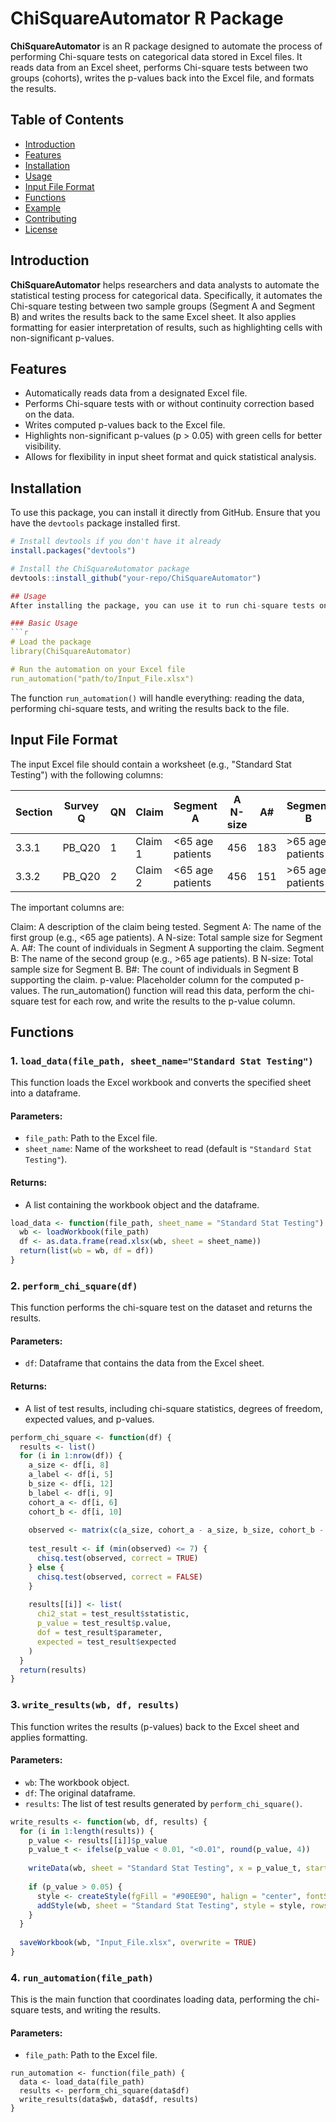 # ChiSquareAutomator R Package

**ChiSquareAutomator** is an R package designed to automate the process of performing Chi-square tests on categorical data stored in Excel files. It reads data from an Excel sheet, performs Chi-square tests between two groups (cohorts), writes the p-values back into the Excel file, and formats the results.

## Table of Contents
- [Introduction](#introduction)
- [Features](#features)
- [Installation](#installation)
- [Usage](#usage)
- [Input File Format](#input-file-format)
- [Functions](#functions)
- [Example](#example)
- [Contributing](#contributing)
- [License](#license)

## Introduction

**ChiSquareAutomator** helps researchers and data analysts to automate the statistical testing process for categorical data. Specifically, it automates the Chi-square testing between two sample groups (Segment A and Segment B) and writes the results back to the same Excel sheet. It also applies formatting for easier interpretation of results, such as highlighting cells with non-significant p-values.

## Features

- Automatically reads data from a designated Excel file.
- Performs Chi-square tests with or without continuity correction based on the data.
- Writes computed p-values back to the Excel file.
- Highlights non-significant p-values (p > 0.05) with green cells for better visibility.
- Allows for flexibility in input sheet format and quick statistical analysis.

## Installation

To use this package, you can install it directly from GitHub. Ensure that you have the `devtools` package installed first.

```r
# Install devtools if you don't have it already
install.packages("devtools")

# Install the ChiSquareAutomator package
devtools::install_github("your-repo/ChiSquareAutomator")

## Usage
After installing the package, you can use it to run chi-square tests on your dataset stored in an Excel file.

### Basic Usage
```r
# Load the package
library(ChiSquareAutomator)

# Run the automation on your Excel file
run_automation("path/to/Input_File.xlsx")
```

The function `run_automation()` will handle everything: reading the data, performing chi-square tests, and writing the results back to the file.

## Input File Format

The input Excel file should contain a worksheet (e.g., "Standard Stat Testing") with the following columns:

| Section | Survey Q | QN | Claim   | Segment A         | A N-size | A#  | Segment B         | B N-size | B#  | p-value |
|---------|----------|----|---------|-------------------|----------|-----|-------------------|----------|-----|---------|
| 3.3.1   | PB_Q20   | 1  | Claim 1 | <65 age patients  | 456      | 183 | >65 age patients  | 845      | 446 |         |
| 3.3.2   | PB_Q20   | 2  | Claim 2 | <65 age patients  | 456      | 151 | >65 age patients  | 845      | 450 |         |

The important columns are:

Claim: A description of the claim being tested.
Segment A: The name of the first group (e.g., <65 age patients).
A N-size: Total sample size for Segment A.
A#: The count of individuals in Segment A supporting the claim.
Segment B: The name of the second group (e.g., >65 age patients).
B N-size: Total sample size for Segment B.
B#: The count of individuals in Segment B supporting the claim.
p-value: Placeholder column for the computed p-values.
The run_automation() function will read this data, perform the chi-square test for each row, and write the results to the p-value column.

## Functions

### 1. `load_data(file_path, sheet_name="Standard Stat Testing")`

This function loads the Excel workbook and converts the specified sheet into a dataframe.

#### Parameters:

- `file_path`: Path to the Excel file.
- `sheet_name`: Name of the worksheet to read (default is `"Standard Stat Testing"`).

#### Returns:

- A list containing the workbook object and the dataframe.
```r
load_data <- function(file_path, sheet_name = "Standard Stat Testing") {
  wb <- loadWorkbook(file_path)
  df <- as.data.frame(read.xlsx(wb, sheet = sheet_name))
  return(list(wb = wb, df = df))
}
```
### 2. `perform_chi_square(df)`

This function performs the chi-square test on the dataset and returns the results.

#### Parameters:

- `df`: Dataframe that contains the data from the Excel sheet.

#### Returns:

- A list of test results, including chi-square statistics, degrees of freedom, expected values, and p-values.
```r
perform_chi_square <- function(df) {
  results <- list()
  for (i in 1:nrow(df)) {
    a_size <- df[i, 8]
    a_label <- df[i, 5]
    b_size <- df[i, 12]
    b_label <- df[i, 9]
    cohort_a <- df[i, 6]
    cohort_b <- df[i, 10]
    
    observed <- matrix(c(a_size, cohort_a - a_size, b_size, cohort_b - b_size), nrow = 2, byrow = TRUE)
    
    test_result <- if (min(observed) <= 7) {
      chisq.test(observed, correct = TRUE)
    } else {
      chisq.test(observed, correct = FALSE)
    }
    
    results[[i]] <- list(
      chi2_stat = test_result$statistic,
      p_value = test_result$p.value,
      dof = test_result$parameter,
      expected = test_result$expected
    )
  }
  return(results)
}
```
### 3. `write_results(wb, df, results)`

This function writes the results (p-values) back to the Excel sheet and applies formatting.

#### Parameters:

- `wb`: The workbook object.
- `df`: The original dataframe.
- `results`: The list of test results generated by `perform_chi_square()`.
```r
write_results <- function(wb, df, results) {
  for (i in 1:length(results)) {
    p_value <- results[[i]]$p_value
    p_value_t <- ifelse(p_value < 0.01, "<0.01", round(p_value, 4))
    
    writeData(wb, sheet = "Standard Stat Testing", x = p_value_t, startRow = i+2, startCol = 13)
    
    if (p_value > 0.05) {
      style <- createStyle(fgFill = "#90EE90", halign = "center", fontSize = 12, border = "TopBottomLeftRight")
      addStyle(wb, sheet = "Standard Stat Testing", style = style, rows = i+2, cols = 13, gridExpand = TRUE)
    }
  }
  
  saveWorkbook(wb, "Input_File.xlsx", overwrite = TRUE)
}
```
### 4. `run_automation(file_path)`

This is the main function that coordinates loading data, performing the chi-square tests, and writing the results.

#### Parameters:

- `file_path`: Path to the Excel file.
```{r}
run_automation <- function(file_path) {
  data <- load_data(file_path)
  results <- perform_chi_square(data$df)
  write_results(data$wb, data$df, results)
}
```
